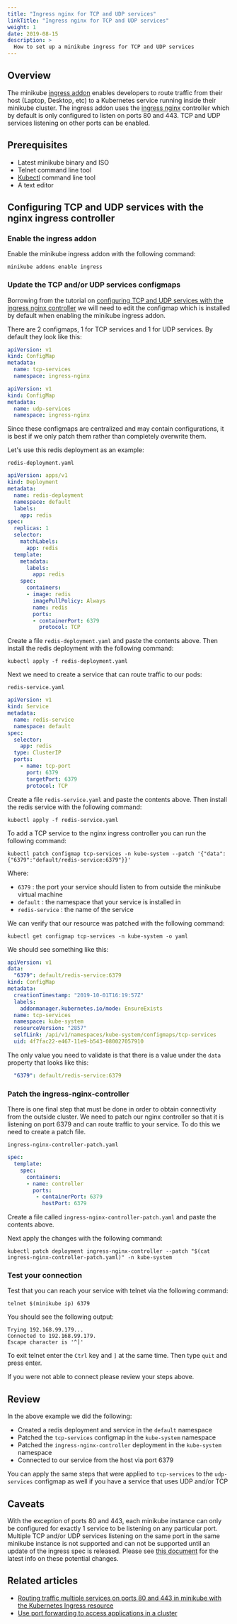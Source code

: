 ```yaml
---
title: "Ingress nginx for TCP and UDP services"
linkTitle: "Ingress nginx for TCP and UDP services"
weight: 1
date: 2019-08-15
description: >
  How to set up a minikube ingress for TCP and UDP services
---
```


## Overview

The minikube [ingress addon](https://github.com/kubernetes/minikube/tree/master/deploy/addons/ingress) enables developers 
to route traffic from their host (Laptop, Desktop, etc) to a Kubernetes service running inside their minikube cluster.
The ingress addon uses the [ingress nginx](https://github.com/kubernetes/ingress-nginx) controller which by default
is only configured to listen on ports 80 and 443. TCP and UDP services listening on other ports can be enabled.

## Prerequisites

- Latest minikube binary and ISO
- Telnet command line tool
- [Kubectl](https://kubernetes.io/docs/tasks/tools/install-kubectl/) command line tool
- A text editor

## Configuring TCP and UDP services with the nginx ingress controller

### Enable the ingress addon

Enable the minikube ingress addon with the following command:

```shell
minikube addons enable ingress
```

### Update the TCP and/or UDP services configmaps

Borrowing from the tutorial on [configuring TCP and UDP services with the ingress nginx controller](https://kubernetes.github.io/ingress-nginx/user-guide/exposing-tcp-udp-services/)
we will need to edit the configmap which is installed by default when enabling the minikube ingress addon.

There are 2 configmaps, 1 for TCP services and 1 for UDP services. By default they look like this: 

```yaml
apiVersion: v1
kind: ConfigMap
metadata:
  name: tcp-services
  namespace: ingress-nginx
```

```yaml
apiVersion: v1
kind: ConfigMap
metadata:
  name: udp-services
  namespace: ingress-nginx
```

Since these configmaps are centralized and may contain configurations, it is best if we only patch them rather than completely overwrite them. 

Let's use this redis deployment as an example:

`redis-deployment.yaml`
```yaml
apiVersion: apps/v1
kind: Deployment
metadata:
  name: redis-deployment
  namespace: default
  labels:
    app: redis
spec:
  replicas: 1
  selector:
    matchLabels:
      app: redis
  template:
    metadata:
      labels:
        app: redis
    spec:
      containers:
      - image: redis
        imagePullPolicy: Always
        name: redis
        ports:
        - containerPort: 6379
          protocol: TCP
```

Create a file `redis-deployment.yaml` and paste the contents above. Then install the redis deployment with the following command:

```shell
kubectl apply -f redis-deployment.yaml
```

Next we need to create a service that can route traffic to our pods:

`redis-service.yaml`
```yaml
apiVersion: v1
kind: Service
metadata:
  name: redis-service
  namespace: default
spec:
  selector:
    app: redis
  type: ClusterIP
  ports:
    - name: tcp-port
      port: 6379
      targetPort: 6379
      protocol: TCP
```

Create a file `redis-service.yaml` and paste the contents above. Then install the redis service with the following command:

```shell
kubectl apply -f redis-service.yaml
```

To add a TCP service to the nginx ingress controller you can run the following command:

```shell
kubectl patch configmap tcp-services -n kube-system --patch '{"data":{"6379":"default/redis-service:6379"}}'
```

Where:

- `6379` : the port your service should listen to from outside the minikube virtual machine
- `default` : the namespace that your service is installed in
- `redis-service` : the name of the service

We can verify that our resource was patched with the following command: 

```shell
kubectl get configmap tcp-services -n kube-system -o yaml
```

We should see something like this: 

```yaml
apiVersion: v1
data:
  "6379": default/redis-service:6379
kind: ConfigMap
metadata:
  creationTimestamp: "2019-10-01T16:19:57Z"
  labels:
    addonmanager.kubernetes.io/mode: EnsureExists
  name: tcp-services
  namespace: kube-system
  resourceVersion: "2857"
  selfLink: /api/v1/namespaces/kube-system/configmaps/tcp-services
  uid: 4f7fac22-e467-11e9-b543-080027057910
```

The only value you need to validate is that there is a value under the `data` property that looks like this: 

```yaml
  "6379": default/redis-service:6379
```

### Patch the ingress-nginx-controller

There is one final step that must be done in order to obtain connectivity from the outside cluster.
We need to patch our nginx controller so that it is listening on port 6379 and can route traffic to your service. To do
this we need to create a patch file.

`ingress-nginx-controller-patch.yaml`
```yaml
spec:
  template:
    spec:
      containers:
      - name: controller
        ports:
         - containerPort: 6379
           hostPort: 6379
```

Create a file called `ingress-nginx-controller-patch.yaml` and paste the contents above.

Next apply the changes with the following command:

```shell
kubectl patch deployment ingress-nginx-controller --patch "$(cat ingress-nginx-controller-patch.yaml)" -n kube-system
```

### Test your connection

Test that you can reach your service with telnet via the following command:

```shell
telnet $(minikube ip) 6379
```

You should see the following output:

```text
Trying 192.168.99.179...
Connected to 192.168.99.179.
Escape character is '^]'
```

To exit telnet enter the `Ctrl` key and `]` at the same time. Then type `quit` and press enter.

If you were not able to connect please review your steps above.

## Review

In the above example we did the following:

- Created a redis deployment and service in the `default` namespace
- Patched the `tcp-services` configmap in the `kube-system` namespace
- Patched the `ingress-nginx-controller` deployment in the `kube-system` namespace
- Connected to our service from the host via port 6379

You can apply the same steps that were applied to `tcp-services` to the `udp-services` configmap as well if you have a 
service that uses UDP and/or TCP

## Caveats

With the exception of ports 80 and 443, each minikube instance can only be configured for exactly 1 service to be listening 
on any particular port. Multiple TCP and/or UDP services listening on the same port in the same minikube instance is not supported 
and can not be supported until an update of the ingress spec is released. 
Please see [this document](https://docs.google.com/document/d/1BxYbDovMwnEqe8lj8JwHo8YxHAt3oC7ezhlFsG_tyag/edit#) 
for the latest info on these potential changes.

## Related articles

- [Routing traffic multiple services on ports 80 and 443 in minikube with the Kubernetes Ingress resource](https://kubernetes.io/docs/tasks/access-application-cluster/ingress-minikube/)
- [Use port forwarding to access applications in a cluster](https://kubernetes.io/docs/tasks/access-application-cluster/port-forward-access-application-cluster/)

